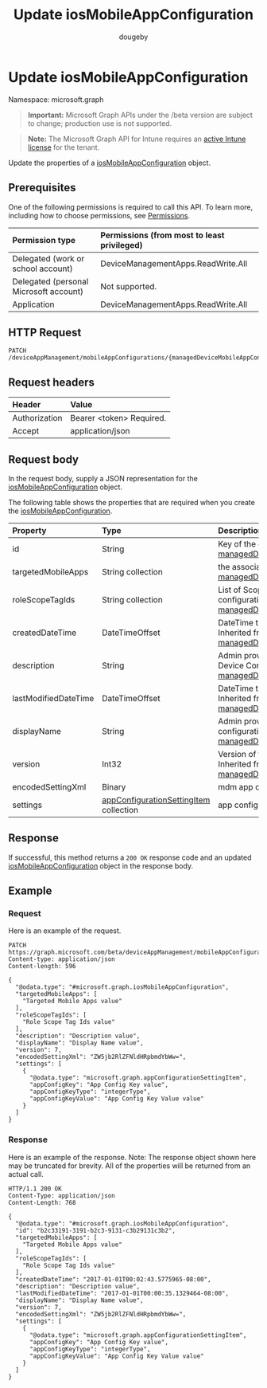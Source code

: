 ﻿---
title: "Update iosMobileAppConfiguration"
description: "Update the properties of a iosMobileAppConfiguration object."
author: "dougeby"
localization_priority: Normal
ms.prod: "intune"
doc_type: apiPageType
---

# Update iosMobileAppConfiguration

Namespace: microsoft.graph

> **Important:** Microsoft Graph APIs under the /beta version are subject to change; production use is not supported.

> **Note:** The Microsoft Graph API for Intune requires an [active Intune license](https://go.microsoft.com/fwlink/?linkid=839381) for the tenant.

Update the properties of a [iosMobileAppConfiguration](../resources/intune-apps-iosmobileappconfiguration.md) object.

## Prerequisites

One of the following permissions is required to call this API. To learn more, including how to choose permissions, see [Permissions](/graph/permissions-reference).

| Permission type                        | Permissions (from most to least privileged) |
| :------------------------------------- | :------------------------------------------ |
| Delegated (work or school account)     | DeviceManagementApps.ReadWrite.All          |
| Delegated (personal Microsoft account) | Not supported.                              |
| Application                            | DeviceManagementApps.ReadWrite.All          |

## HTTP Request

<!-- {
  "blockType": "ignored"
}
-->

```http
PATCH /deviceAppManagement/mobileAppConfigurations/{managedDeviceMobileAppConfigurationId}
```

## Request headers

| Header        | Value                          |
| :------------ | :----------------------------- |
| Authorization | Bearer &lt;token&gt; Required. |
| Accept        | application/json               |

## Request body

In the request body, supply a JSON representation for the [iosMobileAppConfiguration](../resources/intune-apps-iosmobileappconfiguration.md) object.

The following table shows the properties that are required when you create the [iosMobileAppConfiguration](../resources/intune-apps-iosmobileappconfiguration.md).

| Property             | Type                                                                                              | Description                                                                                                                                                                   |
| :------------------- | :------------------------------------------------------------------------------------------------ | :---------------------------------------------------------------------------------------------------------------------------------------------------------------------------- |
| id                   | String                                                                                            | Key of the entity. Inherited from [managedDeviceMobileAppConfiguration](../resources/intune-apps-manageddevicemobileappconfiguration.md)                                      |
| targetedMobileApps   | String collection                                                                                 | the associated app. Inherited from [managedDeviceMobileAppConfiguration](../resources/intune-apps-manageddevicemobileappconfiguration.md)                                     |
| roleScopeTagIds      | String collection                                                                                 | List of Scope Tags for this App configuration entity. Inherited from [managedDeviceMobileAppConfiguration](../resources/intune-apps-manageddevicemobileappconfiguration.md)   |
| createdDateTime      | DateTimeOffset                                                                                    | DateTime the object was created. Inherited from [managedDeviceMobileAppConfiguration](../resources/intune-apps-manageddevicemobileappconfiguration.md)                        |
| description          | String                                                                                            | Admin provided description of the Device Configuration. Inherited from [managedDeviceMobileAppConfiguration](../resources/intune-apps-manageddevicemobileappconfiguration.md) |
| lastModifiedDateTime | DateTimeOffset                                                                                    | DateTime the object was last modified. Inherited from [managedDeviceMobileAppConfiguration](../resources/intune-apps-manageddevicemobileappconfiguration.md)                  |
| displayName          | String                                                                                            | Admin provided name of the device configuration. Inherited from [managedDeviceMobileAppConfiguration](../resources/intune-apps-manageddevicemobileappconfiguration.md)        |
| version              | Int32                                                                                             | Version of the device configuration. Inherited from [managedDeviceMobileAppConfiguration](../resources/intune-apps-manageddevicemobileappconfiguration.md)                    |
| encodedSettingXml    | Binary                                                                                            | mdm app configuration Base64 binary.                                                                                                                                          |
| settings             | [appConfigurationSettingItem](../resources/intune-apps-appconfigurationsettingitem.md) collection | app configuration setting items.                                                                                                                                              |

## Response

If successful, this method returns a `200 OK` response code and an updated [iosMobileAppConfiguration](../resources/intune-apps-iosmobileappconfiguration.md) object in the response body.

## Example

### Request

Here is an example of the request.

```http
PATCH https://graph.microsoft.com/beta/deviceAppManagement/mobileAppConfigurations/{managedDeviceMobileAppConfigurationId}
Content-type: application/json
Content-length: 596

{
  "@odata.type": "#microsoft.graph.iosMobileAppConfiguration",
  "targetedMobileApps": [
    "Targeted Mobile Apps value"
  ],
  "roleScopeTagIds": [
    "Role Scope Tag Ids value"
  ],
  "description": "Description value",
  "displayName": "Display Name value",
  "version": 7,
  "encodedSettingXml": "ZW5jb2RlZFNldHRpbmdYbWw=",
  "settings": [
    {
      "@odata.type": "microsoft.graph.appConfigurationSettingItem",
      "appConfigKey": "App Config Key value",
      "appConfigKeyType": "integerType",
      "appConfigKeyValue": "App Config Key Value value"
    }
  ]
}
```

### Response

Here is an example of the response. Note: The response object shown here may be truncated for brevity. All of the properties will be returned from an actual call.

```http
HTTP/1.1 200 OK
Content-Type: application/json
Content-Length: 768

{
  "@odata.type": "#microsoft.graph.iosMobileAppConfiguration",
  "id": "b2c33191-3191-b2c3-9131-c3b29131c3b2",
  "targetedMobileApps": [
    "Targeted Mobile Apps value"
  ],
  "roleScopeTagIds": [
    "Role Scope Tag Ids value"
  ],
  "createdDateTime": "2017-01-01T00:02:43.5775965-08:00",
  "description": "Description value",
  "lastModifiedDateTime": "2017-01-01T00:00:35.1329464-08:00",
  "displayName": "Display Name value",
  "version": 7,
  "encodedSettingXml": "ZW5jb2RlZFNldHRpbmdYbWw=",
  "settings": [
    {
      "@odata.type": "microsoft.graph.appConfigurationSettingItem",
      "appConfigKey": "App Config Key value",
      "appConfigKeyType": "integerType",
      "appConfigKeyValue": "App Config Key Value value"
    }
  ]
}
```
